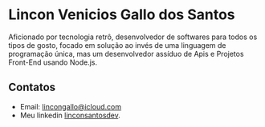 # Lincon Venicios Gallo dos Santos

<p>Aficionado por tecnologia retrô, desenvolvedor de softwares para todos os tipos de gosto, focado em solução ao invés de uma linguagem de programação única, mas um desenvolvedor assíduo de Apis e Projetos Front-End usando Node.js.</p>

## Contatos

- Email: <lincongallo@icloud.com>
- Meu linkedin [linconsantosdev](https://www.linkedin.com/in/linconsantosdev/).

